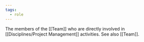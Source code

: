 ```yaml
---
tags:
  - role
---
```

The members of the [[Team]] who are directly involved in [[Disciplines/Project Management]] activities.
See also [[Team]].